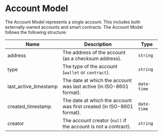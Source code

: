 # Account Model
The Account Model represents a single account. This includes both externally-owned accounts and smart contracts. The Account Model follows the following structure:

| Name                  | Description                                                           | Type        |
| --------------------- | --------------------------------------------------------------------- | ----------- |
| address               | The address of the account (as a checksum address).                   | `string`    |
| type                  | The type of the account (`wallet` or `contract`).                     | `string`    |
| last_active_timestamp | The date at which the account was last active (in ISO-8601 format).   | `date-time` |
| created_timestamp     | The date at which the account was first created (in ISO-8601 format). | `date-time` |
| creator               | The account creator (`null` if the account is not a contract).        | `string`    |

